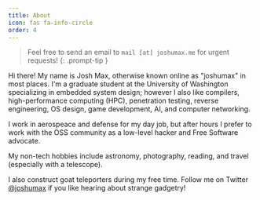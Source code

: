 ```yaml
---
title: About
icon: fas fa-info-circle
order: 4
---
```


> Feel free to send an email to `mail [at] joshumax.me` for urgent requests!
{: .prompt-tip }

Hi there! My name is Josh Max, otherwise known online as "joshumax" in most places.
I'm a graduate student at the University of Washington specializing in embedded system design;
however I also like compilers, high-performance computing (HPC), penetration testing,
reverse engineering, OS design, game development, AI, and computer networking.

I work in aerospeace and defense for my day job, but after hours I prefer to work with the OSS
community as a low-level hacker and Free Software advocate.

My non-tech hobbies include astronomy, photography, reading, and travel (especially with a telescope).

I also construct goat teleporters during my free time. Follow me on Twitter <a href="https://twitter.com/joshumax">@joshumax</a>
if you like hearing about strange gadgetry!